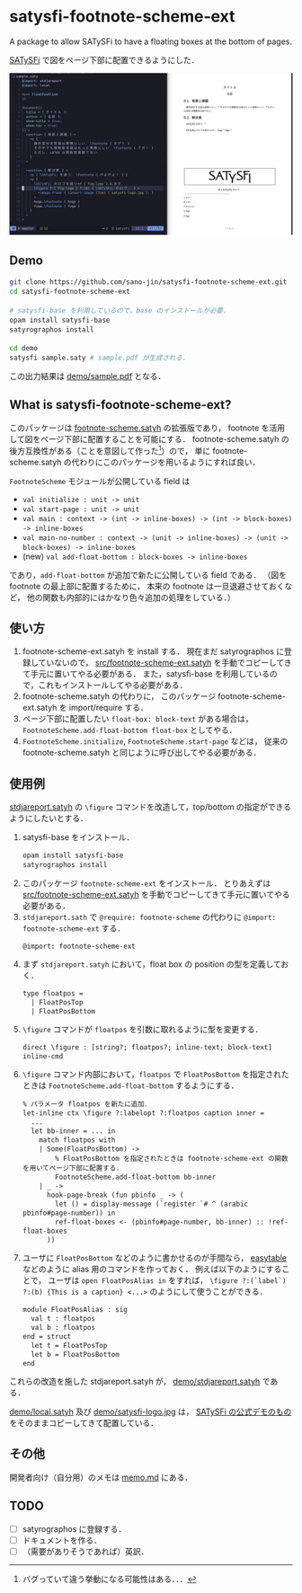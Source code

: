 # satysfi-footnote-scheme-ext

A package to allow SATySFi to have a floating boxes at the bottom of pages.

[SATySFi](https://github.com/gfngfn/SATySFi) で図をページ下部に配置できるようにした．

![Demo image.](demo.png)

## Demo

```bash
git clone https://github.com/sano-jin/satysfi-footnote-scheme-ext.git
cd satysfi-footnote-scheme-ext

# satysfi-base を利用しているので，base のインストールが必要．
opam install satysfi-base
satyrographos install

cd demo
satysfi sample.saty # sample.pdf が生成される．
```

この出力結果は [demo/sample.pdf](demo/sample.pdf) となる．

## What is satysfi-footnote-scheme-ext?

このパッケージは
[footnote-scheme.satyh](https://github.com/gfngfn/SATySFi/blob/master/lib-satysfi/dist/packages/footnote-scheme.satyh)
の拡張版であり，
footnote を活用して図をページ下部に配置することを可能にする．
footnote-scheme.satyh の後方互換性がある（ことを意図して作った[^1]）ので，
単に footnote-scheme.satyh の代わりにこのパッケージを用いるようにすれば良い．

`FootnoteScheme` モジュールが公開している field は

- `val initialize : unit -> unit`
- `val start-page : unit -> unit`
- `val main : context -> (int -> inline-boxes) -> (int -> block-boxes) -> inline-boxes`
- `val main-no-number : context -> (unit -> inline-boxes) -> (unit -> block-boxes) -> inline-boxes`
- (new) `val add-float-bottom : block-boxes -> inline-boxes`

であり，`add-float-bottom` が追加で新たに公開している field である．
（図を footnote の最上部に配置するために，
本来の footnote は一旦退避させておくなど，
他の関数も内部的にはかなり色々追加の処理をしている．）

## 使い方

1. footnote-scheme-ext.satyh を install する．
   現在まだ satyrographos に登録していないので，
   [src/footnote-scheme-ext.satyh](src/footnote-scheme-ext.satyh) を手動でコピーしてきて手元に置いてやる必要がある．
   また，satysfi-base を利用しているので，これもインストールしてやる必要がある．
2. footnote-scheme.satyh の代わりに，
   このパッケージ footnote-scheme-ext.satyh を import/require する．
3. ページ下部に配置したい `float-box: block-text` がある場合は，
   `FootnoteScheme.add-float-bottom float-box` としてやる．
4. `FootnoteScheme.initialize`, `FootnoteScheme.start-page` などは，
   従来の footnote-scheme.satyh と同じように呼び出してやる必要がある．

[^1]: バグっていて違う挙動になる可能性はある．．．

## 使用例

[stdjareport.satyh](https://github.com/gfngfn/SATySFi/tree/master/lib-satysfi/dist/packages/stdjareport.satyh)
の `\figure` コマンドを改造して，top/bottom の指定ができるようにしたいとする．

1. satysfi-base をインストール．
   ```bash
   opam install satysfi-base
   satyrographos install
   ```
2. このパッケージ `footnote-scheme-ext` をインストール．
   とりあえずは
   [src/footnote-scheme-ext.satyh](src/footnote-scheme-ext.satyh) を手動でコピーしてきて手元に置いてやる必要がある．
3. `stdjareport.sath` で `@require: footnote-scheme` の代わりに `@import: footnote-scheme-ext` する．
   ```
   @import: footnote-scheme-ext
   ```
4. まず `stdjareport.satyh` において，float box の position の型を定義しておく．
   ```
   type floatpos =
     | FloatPosTop
     | FloatPosBottom
   ```
5. `\figure` コマンドが `floatpos` を引数に取れるように型を変更する．
   ```
   direct \figure : [string?; floatpos?; inline-text; block-text] inline-cmd
   ```
6. `\figure` コマンド内部において，`floatpos` で `FloatPosBottom` を指定されたときは
   `FootnoteScheme.add-float-bottom` するようにする．
   ```
   % パラメータ floatpos を新たに追加．
   let-inline ctx \figure ?:labelopt ?:floatpos caption inner =
     ...
     let bb-inner = ... in
       match floatpos with
       | Some(FloatPosBottom) ->
           % FloatPosBottom を指定されたときは footnote-scheme-ext の関数を用いてページ下部に配置する．
           FootnoteScheme.add-float-bottom bb-inner
       | _ ->
         hook-page-break (fun pbinfo _ -> (
           let () = display-message (`register `# ^ (arabic pbinfo#page-number)) in
           ref-float-boxes <- (pbinfo#page-number, bb-inner) :: !ref-float-boxes
         ))
   ```
7. ユーザに `FloatPosBottom` などのように書かせるのが手間なら，
   [easytable](https://github.com/monaqa/satysfi-easytable) などのように
   alias 用のコマンドを作っておく．
   例えば以下のようにすることで，
   ユーザは `open FloatPosAlias in` をすれば，
   `` \figure ?:(`label`) ?:(b) {This is a caption} <...> ``
   のようにして使うことができる．
   ```
   module FloatPosAlias : sig
     val t : floatpos
     val b : floatpos
   end = struct
     let t = FloatPosTop
     let b = FloatPosBottom
   end
   ```

これらの改造を施した stdjareport.satyh が，
[demo/stdjareport.satyh](demo/stdjareport.satyh) である．

[demo/local.satyh](demo/local.satyh) 及び
[demo/satysfi-logo.jpg](demo/satysfi-logo.jpg) は，
[SATySFi の公式デモのもの](https://github.com/gfngfn/SATySFi/blob/master/demo)
をそのままコピーしてきて配置している．

## その他

開発者向け（自分用）のメモは [memo.md](memo.md) にある．

## TODO

- [ ] satyrographos に登録する．
- [ ] ドキュメントを作る．
- [ ] （需要がありそうであれば）英訳．
